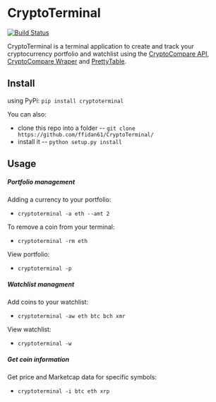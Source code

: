 # CryptoTerminal

[![Build Status](https://travis-ci.org/ffidan61/CryptoTerminal.svg?branch=master)](https://travis-ci.org/ffidan61/CryptoTerminal)

  

CryptoTerminal is a terminal application to create and track your cryptocurrency portfolio and watchlist using the [CryptoCompare API](https://min-api.cryptocompare.com), [CryptoCompare Wraper](https://github.com/lagerfeuer/cryptocompare) and [PrettyTable](https://github.com/mapio/prettytable-mirror).

## Install
using PyPi:
`pip install cryptoterminal`

You can also:
* clone this repo into a folder
-- `git clone https://github.com/ffidan61/CryptoTerminal/`
* install it
-- `python setup.py install`

## Usage
##### Portfolio management
Adding a currency to your portfolio:
*  `cryptoterminal -a eth --amt 2`

To remove a coin from your terminal:
*  `cryptoterminal -rm eth`

View portfolio:
*  `cryptoterminal -p`

##### Watchlist managment

Add coins to your watchlist:
*  `cryptoterminal -aw eth btc bch xmr`

View watchlist:
*  `cryptoterminal -w`

##### Get coin information
Get price and Marketcap data for specific symbols:
-  `cryptoterminal -i btc eth xrp`